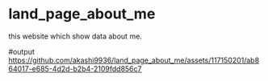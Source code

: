 # land_page_about_me
this website which show data about me.

#output
https://github.com/akashi9936/land_page_about_me/assets/117150201/ab864017-e685-4d2d-b2b4-2109fdd856c7

